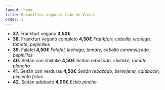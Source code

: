 ```yaml
---
layout: home
title: Bocadillos veganos (pan de Viena)
order: 5
---
```


* **37.** Frankfurt vegano **3,50€**
* **38.** Frankfurt vegano completo **4,50€** *Frankfurt, cebolla, lechuga, tomate, pepinillos*
* **39.** Falafel **4,50€** *Falafel, lechuga, tomate, cebolla caramelizada, pepinillos*
* **40.** Seitán con shiitake **4,50€** *Seitán rebozado, shiitake, tomate plancha*
* **41.** Seitán con verduras **4,50€** *Seitán rebozado, berenjena, calabacín, pimiento fritos*
* **42.** Seitán adobado **4,00€** *Estilo pincho*